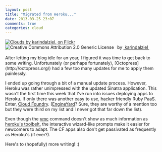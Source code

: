 ```yaml
---
layout: post
title: "Migrated from Heroku..."
date: 2013-03-25 23:07
comments: true
categories: cloud
---
```


<div about='http://farm2.static.flickr.com/1165/644335254_4b8a712be5.jpg'><a href='http://www.flickr.com/photos/nirak/644335254/' target='_blank'><img xmlns:dct='http://purl.org/dc/terms/' href='http://purl.org/dc/dcmitype/StillImage' rel='dct:type' src='http://farm2.static.flickr.com/1165/644335254_4b8a712be5.jpg' alt='Clouds by karindalziel, on Flickr' title='Clouds by karindalziel, on Flickr' border='0'/></a><br/><a rel='license' href='http://creativecommons.org/licenses/by/2.0/' target='_blank'><img src='http://i.creativecommons.org/l/by/2.0/80x15.png' alt='Creative Commons Attribution 2.0 Generic License' title='Creative Commons Attribution 2.0 Generic License' border='0' align='left'></a>&nbsp;&nbsp;by&nbsp;<a href='http://www.flickr.com/people/nirak/' target='_blank'>&nbsp;</a><a xmlns:cc='http://creativecommons.org/ns#' rel='cc:attributionURL' property='cc:attributionName' href='http://www.flickr.com/people/nirak/' target='_blank'>karindalziel</a><a href='http://www.imagecodr.org/' target='_blank'>&nbsp;</a></div>
<br>
After letting my blog idle for an year, I figured it was time to get back to some writing. Unfortunately (or perhaps fortunately), [Octopress](http://octopress.org/) had a few too many updates for me to apply them painlessly.

I ended up going through a bit of a manual update process. However, Heroku was rather unimpressed with the updated Sinatra application. This wasn't the first time this week that I've run into issues deploying apps to Heroku. If only there was another easy to use, hacker friendly Ruby PaaS. Enter, [Cloud Foundry](http://www.cloudfoundry.com/). ([EngineYard](https://www.engineyard.com/)? Sure, they are worthy of a mention too but they were third on my list and I never got that far down the list). 

Even though the [vmc](http://docs.cloudfoundry.com/tools/vmc/vmc-quick-ref.html) command doesn't show as much information as [heroku's toolbelt](https://toolbelt.heroku.com/), the interactive wizard-like prompts make it easier for newcomers to adapt. The CF apps also don't get passivated as frequently as Heroku's (if ever?). 

Here's to (hopefully) more writing! :)
